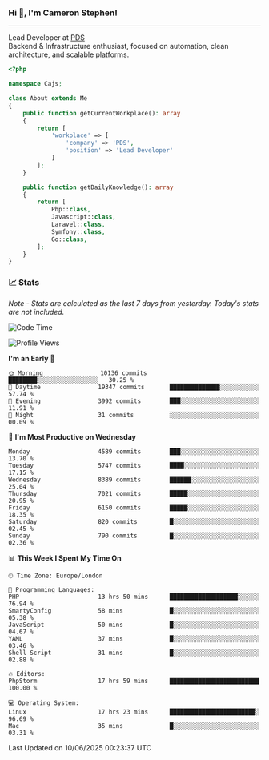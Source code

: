 ### Hi 👋, I'm Cameron Stephen!

---

Lead Developer at [PDS](https://prindatasolutions.co.uk)  
Backend & Infrastructure enthusiast, focused on automation, clean architecture, and scalable platforms.


```php
<?php

namespace Cajs;

class About extends Me
{
    public function getCurrentWorkplace(): array
    {
        return [
            'workplace' => [
                'company' => 'PDS',
                'position' => 'Lead Developer'
            ]
        ];
    }

    public function getDailyKnowledge(): array
    {
        return [
            Php::class,
            Javascript::class,
            Laravel::class,
            Symfony::class,
            Go::class,
        ];
    }
}
```

### 📈 Stats
<p><em>Note - Stats are calculated as the last 7 days from yesterday. Today's stats are not included.</em></p>


<!--START_SECTION:waka-->
![Code Time](http://img.shields.io/badge/Code%20Time-4%2C518%20hrs%2030%20mins-blue)

![Profile Views](http://img.shields.io/badge/Profile%20Views-0-blue)

**I'm an Early 🐤** 

```text
🌞 Morning                10136 commits       ████████░░░░░░░░░░░░░░░░░   30.25 % 
🌆 Daytime                19347 commits       ██████████████░░░░░░░░░░░   57.74 % 
🌃 Evening                3992 commits        ███░░░░░░░░░░░░░░░░░░░░░░   11.91 % 
🌙 Night                  31 commits          ░░░░░░░░░░░░░░░░░░░░░░░░░   00.09 % 
```
📅 **I'm Most Productive on Wednesday** 

```text
Monday                   4589 commits        ███░░░░░░░░░░░░░░░░░░░░░░   13.70 % 
Tuesday                  5747 commits        ████░░░░░░░░░░░░░░░░░░░░░   17.15 % 
Wednesday                8389 commits        ██████░░░░░░░░░░░░░░░░░░░   25.04 % 
Thursday                 7021 commits        █████░░░░░░░░░░░░░░░░░░░░   20.95 % 
Friday                   6150 commits        █████░░░░░░░░░░░░░░░░░░░░   18.35 % 
Saturday                 820 commits         █░░░░░░░░░░░░░░░░░░░░░░░░   02.45 % 
Sunday                   790 commits         █░░░░░░░░░░░░░░░░░░░░░░░░   02.36 % 
```


📊 **This Week I Spent My Time On** 

```text
🕑︎ Time Zone: Europe/London

💬 Programming Languages: 
PHP                      13 hrs 50 mins      ███████████████████░░░░░░   76.94 % 
SmartyConfig             58 mins             █░░░░░░░░░░░░░░░░░░░░░░░░   05.38 % 
JavaScript               50 mins             █░░░░░░░░░░░░░░░░░░░░░░░░   04.67 % 
YAML                     37 mins             █░░░░░░░░░░░░░░░░░░░░░░░░   03.46 % 
Shell Script             31 mins             █░░░░░░░░░░░░░░░░░░░░░░░░   02.88 % 

🔥 Editors: 
PhpStorm                 17 hrs 59 mins      █████████████████████████   100.00 % 

💻 Operating System: 
Linux                    17 hrs 23 mins      ████████████████████████░   96.69 % 
Mac                      35 mins             █░░░░░░░░░░░░░░░░░░░░░░░░   03.31 % 
```


 Last Updated on 10/06/2025 00:23:37 UTC
<!--END_SECTION:waka-->
